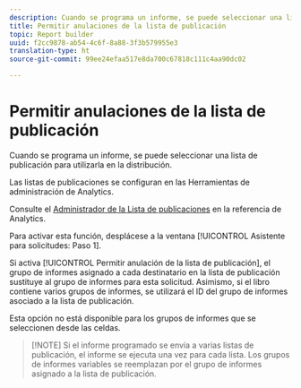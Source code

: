 ```yaml
---
description: Cuando se programa un informe, se puede seleccionar una lista de publicación para utilizarla en la distribución.
title: Permitir anulaciones de la lista de publicación
topic: Report builder
uuid: f2cc9878-ab54-4c6f-8a88-3f3b579955e3
translation-type: ht
source-git-commit: 99ee24efaa517e8da700c67818c111c4aa90dc02

---
```



# Permitir anulaciones de la lista de publicación

Cuando se programa un informe, se puede seleccionar una lista de publicación para utilizarla en la distribución.

Las listas de publicaciones se configuran en las Herramientas de administración de Analytics.

Consulte el [Administrador de la Lista de publicaciones](https://marketing.adobe.com/resources/help/es_ES/reference/publishing_list.html) en la referencia de Analytics.

Para activar esta función, desplácese a la ventana [!UICONTROL Asistente para solicitudes: Paso 1].

Si activa [!UICONTROL Permitir anulación de la lista de publicación], el grupo de informes asignado a cada destinatario en la lista de publicación sustituye al grupo de informes para esta solicitud. Asimismo, si el libro contiene varios grupos de informes, se utilizará el ID del grupo de informes asociado a la lista de publicación.

Esta opción no está disponible para los grupos de informes que se seleccionen desde las celdas.

> [!NOTE] Si el informe programado se envía a varias listas de publicación, el informe se ejecuta una vez para cada lista. Los grupos de informes variables se reemplazan por el grupo de informes asignado a la lista de publicación.

